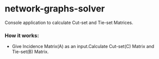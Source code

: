 # network-graphs-solver
Console application to calculate Cut-set and Tie-set Matrices.
### How it works:
* Give Incidence Matrix(A) as an input.Calculate Cut-set(C) Matrix and Tie-set(B) Matrix.

